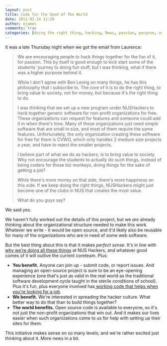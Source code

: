 ```yaml
---
layout: post
title: Code for the Good of The World
date: 2011-02-14 11:29
author: ejames
comments: true
categories: [doing the right thing, hacking, News, passion, purpose, vwo]
---
```

It was a late Thursday night when we got the email from Laurence:
<blockquote>We are encouraging people to hack things together for the fun of it, for passion. This by itself is good enough to kick start some of the students' journey to doing fun stuff, but I was thinking, what if there was a higher purpose behind it.

While I don't agree with Ben Leong on many things, he has this philosophy that I subscribe to. The core of it is to do the right thing, to bring value to society, not for money, but because it's the right thing to do.

I was thinking that we set up a new program under NUSHackers to hack together generic software for non-profit organizations for free. These organizations can request for features and someone could add it in when there's time. Many of these organizations just need simple software that are small in size, and most of them require the same features. Unfortunately, the only organization creating these software for free for them is CVWO, which only handles 2 medium size projects a year, and have to reject the smaller projects.

I believe part of what we do as hackers, is to bring value to society. Why not encourage the students to actually do such things, instead of being coders for those biz monkeys, doing things for the sake of getting a job?

While there's more money on that side, there's more happiness on this side. If we keep doing the right things, NUSHackers might just become one of the clubs in NUS that creates the most value.

What do you guys say?</blockquote>
We said yes.

We haven't fully worked out the details of this project, but we <em>are</em> already thinking about the organizational structure needed to make this work. Whatever we write - it would be open source, and it'd likely also be reusable for many of the organizations who are in need of some web software.

But the best thing about this is that it makes <em>perfect sense</em>. It's in line with <a href="http://nushackers.org/why">why we're doing all these things</a> at NUS Hackers, and whatever good comes of it will outlive the current coreteam. Plus:
<ul>
	<li><strong>You benefit.</strong> Anyone can join up - submit code, or report issues. And managing an open-source project is sure to be an eye-opening experience (one that's just as valid in the real world as the traditional software development cycle taught in the sterile conditions of school). Plus it's fun, plus everyone involved has<a href="http://www.aaronboodman.com/2010/10/wherein-i-help-you-get-good-job.html"> working code that helps when you're looking for a job</a>.</li>
	<li><strong>We benefit.</strong> We're interested in spreading the hacker culture. What better way to do that than to build things together?</li>
	<li><strong>The world benefits.</strong> Open source code is available to everyone, so it's not just the non-profit organizations that win out. And it makes our lives easier when such organizations come to us for help with setting up their sites for them.</li>
</ul>
This initiative makes sense on so many levels, and we're rather excited just thinking about it. More news in a bit.
